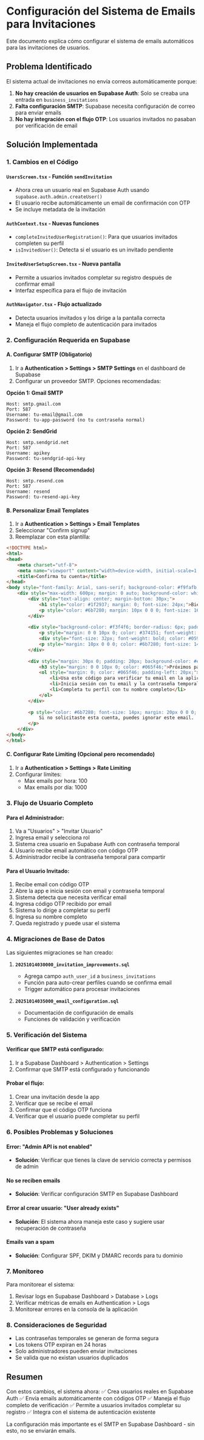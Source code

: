 # Configuración del Sistema de Emails para Invitaciones

Este documento explica cómo configurar el sistema de emails automáticos para las invitaciones de usuarios.

## Problema Identificado

El sistema actual de invitaciones no envía correos automáticamente porque:

1. **No hay creación de usuarios en Supabase Auth**: Solo se creaba una entrada en `business_invitations`
2. **Falta configuración SMTP**: Supabase necesita configuración de correo para enviar emails
3. **No hay integración con el flujo OTP**: Los usuarios invitados no pasaban por verificación de email

## Solución Implementada

### 1. Cambios en el Código

#### `UsersScreen.tsx` - Función `sendInvitation`
- Ahora crea un usuario real en Supabase Auth usando `supabase.auth.admin.createUser()`
- El usuario recibe automáticamente un email de confirmación con OTP
- Se incluye metadata de la invitación

#### `AuthContext.tsx` - Nuevas funciones
- `completeInvitedUserRegistration()`: Para que usuarios invitados completen su perfil
- `isInvitedUser()`: Detecta si el usuario es un invitado pendiente

#### `InvitedUserSetupScreen.tsx` - Nueva pantalla
- Permite a usuarios invitados completar su registro después de confirmar email
- Interfaz específica para el flujo de invitación

#### `AuthNavigator.tsx` - Flujo actualizado
- Detecta usuarios invitados y los dirige a la pantalla correcta
- Maneja el flujo completo de autenticación para invitados

### 2. Configuración Requerida en Supabase

#### A. Configurar SMTP (Obligatorio)

1. Ir a **Authentication > Settings > SMTP Settings** en el dashboard de Supabase
2. Configurar un proveedor SMTP. Opciones recomendadas:

**Opción 1: Gmail SMTP**
```
Host: smtp.gmail.com
Port: 587
Username: tu-email@gmail.com
Password: tu-app-password (no tu contraseña normal)
```

**Opción 2: SendGrid**
```
Host: smtp.sendgrid.net
Port: 587
Username: apikey
Password: tu-sendgrid-api-key
```

**Opción 3: Resend (Recomendado)**
```
Host: smtp.resend.com
Port: 587
Username: resend
Password: tu-resend-api-key
```

#### B. Personalizar Email Templates

1. Ir a **Authentication > Settings > Email Templates**
2. Seleccionar "Confirm signup"
3. Reemplazar con esta plantilla:

```html
<!DOCTYPE html>
<html>
<head>
    <meta charset="utf-8">
    <meta name="viewport" content="width=device-width, initial-scale=1.0">
    <title>Confirma tu cuenta</title>
</head>
<body style="font-family: Arial, sans-serif; background-color: #f9fafb; margin: 0; padding: 20px;">
    <div style="max-width: 600px; margin: 0 auto; background-color: white; border-radius: 8px; padding: 40px; box-shadow: 0 2px 4px rgba(0,0,0,0.1);">
        <div style="text-align: center; margin-bottom: 30px;">
            <h1 style="color: #1f2937; margin: 0; font-size: 24px;">Bienvenido al equipo</h1>
            <p style="color: #6b7280; margin: 10px 0 0 0; font-size: 16px;">Has sido invitado a unirte a nuestro sistema</p>
        </div>
        
        <div style="background-color: #f3f4f6; border-radius: 6px; padding: 20px; margin: 20px 0; text-align: center;">
            <p style="margin: 0 0 10px 0; color: #374151; font-weight: 600;">Tu código de verificación es:</p>
            <div style="font-size: 32px; font-weight: bold; color: #059669; letter-spacing: 8px; margin: 10px 0;">{{ .Token }}</div>
            <p style="margin: 10px 0 0 0; color: #6b7280; font-size: 14px;">Este código expira en 24 horas</p>
        </div>
        
        <div style="margin: 30px 0; padding: 20px; background-color: #ecfdf5; border-radius: 6px; border-left: 4px solid #059669;">
            <h3 style="margin: 0 0 10px 0; color: #065f46;">Próximos pasos:</h3>
            <ol style="margin: 0; color: #065f46; padding-left: 20px;">
                <li>Usa este código para verificar tu email en la aplicación</li>
                <li>Inicia sesión con tu email y la contraseña temporal que te proporcionaron</li>
                <li>Completa tu perfil con tu nombre completo</li>
            </ol>
        </div>
        
        <p style="color: #6b7280; font-size: 14px; margin: 20px 0 0 0; text-align: center;">
            Si no solicitaste esta cuenta, puedes ignorar este email.
        </p>
    </div>
</body>
</html>
```

#### C. Configurar Rate Limiting (Opcional pero recomendado)

1. Ir a **Authentication > Settings > Rate Limiting**
2. Configurar límites:
   - Max emails por hora: 100
   - Max emails por día: 1000

### 3. Flujo de Usuario Completo

#### Para el Administrador:
1. Va a "Usuarios" > "Invitar Usuario"
2. Ingresa email y selecciona rol
3. Sistema crea usuario en Supabase Auth con contraseña temporal
4. Usuario recibe email automático con código OTP
5. Administrador recibe la contraseña temporal para compartir

#### Para el Usuario Invitado:
1. Recibe email con código OTP
2. Abre la app e inicia sesión con email y contraseña temporal
3. Sistema detecta que necesita verificar email
4. Ingresa código OTP recibido por email
5. Sistema lo dirige a completar su perfil
6. Ingresa su nombre completo
7. Queda registrado y puede usar el sistema

### 4. Migraciones de Base de Datos

Las siguientes migraciones se han creado:

1. **`20251014030000_invitation_improvements.sql`**
   - Agrega campo `auth_user_id` a `business_invitations`
   - Función para auto-crear perfiles cuando se confirma email
   - Trigger automático para procesar invitaciones

2. **`20251014035000_email_configuration.sql`**
   - Documentación de configuración de emails
   - Funciones de validación y verificación

### 5. Verificación del Sistema

#### Verificar que SMTP está configurado:
1. Ir a Supabase Dashboard > Authentication > Settings
2. Confirmar que SMTP está configurado y funcionando

#### Probar el flujo:
1. Crear una invitación desde la app
2. Verificar que se recibe el email
3. Confirmar que el código OTP funciona
4. Verificar que el usuario puede completar su perfil

### 6. Posibles Problemas y Soluciones

#### Error: "Admin API is not enabled"
- **Solución**: Verificar que tienes la clave de servicio correcta y permisos de admin

#### No se reciben emails
- **Solución**: Verificar configuración SMTP en Supabase Dashboard

#### Error al crear usuario: "User already exists"
- **Solución**: El sistema ahora maneja este caso y sugiere usar recuperación de contraseña

#### Emails van a spam
- **Solución**: Configurar SPF, DKIM y DMARC records para tu dominio

### 7. Monitoreo

Para monitorear el sistema:
1. Revisar logs en Supabase Dashboard > Database > Logs
2. Verificar métricas de emails en Authentication > Logs
3. Monitorear errores en la consola de la aplicación

### 8. Consideraciones de Seguridad

- Las contraseñas temporales se generan de forma segura
- Los tokens OTP expiran en 24 horas
- Solo administradores pueden enviar invitaciones
- Se valida que no existan usuarios duplicados

## Resumen

Con estos cambios, el sistema ahora:
✅ Crea usuarios reales en Supabase Auth
✅ Envía emails automáticamente con códigos OTP
✅ Maneja el flujo completo de verificación
✅ Permite a usuarios invitados completar su registro
✅ Integra con el sistema de autenticación existente

La configuración más importante es el SMTP en Supabase Dashboard - sin esto, no se enviarán emails.